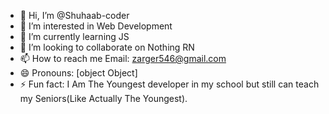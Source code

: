 - 👋 Hi, I’m @Shuhaab-coder
- 👀 I’m interested in Web Development
- 🌱 I’m currently learning JS
- 💞️ I’m looking to collaborate on Nothing RN
- 📫 How to reach me Email: zarger546@gmail.com
- 😄 Pronouns: [object Object]
- ⚡ Fun fact: I Am The Youngest developer in my school but still can teach my Seniors(Like Actually The Youngest).

<!---
Shuhaab-coder/Shuhaab-coder is a ✨ special ✨ repository because its `README.md` (this file) appears on your GitHub profile.
You can click the Preview link to take a look at your changes.
--->
